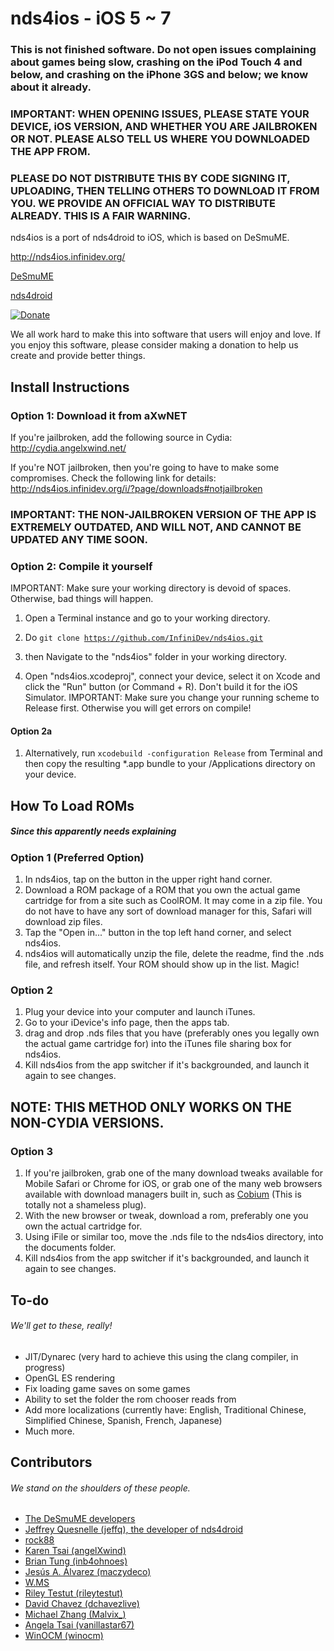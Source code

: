 nds4ios - iOS 5 ~ 7
=======
### This is not finished software. Do not open issues complaining about games being slow, crashing on the iPod Touch 4 and below, and crashing on the iPhone 3GS and below; we know about it already.

### IMPORTANT: WHEN OPENING ISSUES, PLEASE STATE YOUR DEVICE, iOS VERSION, AND WHETHER YOU ARE JAILBROKEN OR NOT. PLEASE ALSO TELL US WHERE YOU DOWNLOADED THE APP FROM.

### PLEASE DO NOT DISTRIBUTE THIS BY CODE SIGNING IT, UPLOADING, THEN TELLING OTHERS TO DOWNLOAD IT FROM YOU. WE PROVIDE AN OFFICIAL WAY TO DISTRIBUTE ALREADY. THIS IS A FAIR WARNING.

nds4ios is a port of nds4droid to iOS, which is based on DeSmuME.

http://nds4ios.infinidev.org/

[DeSmuME](http://desmume.org/) 

[nds4droid](http://jeffq.com/blog/nds4droid/)

[![Donate](https://www.paypalobjects.com/en_US/i/btn/btn_donate_LG.gif)](https://www.paypal.com/cgi-bin/webscr?cmd=_s-xclick&hosted_button_id=MCAFUKL3CM8QQ)

We all work hard to make this into software that users will enjoy and love. If you enjoy this software, please consider making a donation to help us create and provide better things.

Install Instructions
------------------------

### Option 1: Download it from aXwNET

If you're jailbroken, add the following source in Cydia: http://cydia.angelxwind.net/

If you're NOT jailbroken, then you're going to have to make some compromises. Check the following link for details: http://nds4ios.infinidev.org/i/?page/downloads#notjailbroken

### IMPORTANT: THE NON-JAILBROKEN VERSION OF THE APP IS EXTREMELY OUTDATED, AND WILL NOT, AND CANNOT BE UPDATED ANY TIME SOON. 

### Option 2: Compile it yourself

IMPORTANT: Make sure your working directory is devoid of spaces. Otherwise, bad things will happen.

1.  Open a Terminal instance and go to your working directory.

2.  Do
<code>git clone https://github.com/InfiniDev/nds4ios.git</code>

3.  then
Navigate to the "nds4ios" folder in your working directory.

4. Open "nds4ios.xcodeproj", connect your device, select it on Xcode and click the "Run" button (or Command + R). Don't build it for the iOS Simulator. IMPORTANT: Make sure you change your running scheme to Release first. Otherwise you will get errors on compile!

#### Option 2a
1. Alternatively, run
    <code>xcodebuild -configuration Release</code>
   from Terminal and then copy the resulting *.app bundle to your /Applications directory on your device.


How To Load ROMs
------------------------
##### Since this apparently needs explaining

### Option 1 (Preferred Option)
1. In nds4ios, tap on the button in the upper right hand corner.
2. Download a ROM package of a ROM that you own the actual game cartridge for from a site such as CoolROM. It may come in a zip file. You do not have to have any sort of download manager for this, Safari will download zip files.
3. Tap the "Open in..." button in the top left hand corner, and select nds4ios.
4. nds4ios will automatically unzip the file, delete the readme, find the .nds file, and refresh itself. Your ROM should show up in the list. Magic!

### Option 2
1. Plug your device into your computer and launch iTunes.
2. Go to your iDevice's info page, then the apps tab.
3. drag and drop .nds files that you have (preferably ones you legally own the actual game cartridge for) into the iTunes file sharing box for nds4ios.
4. Kill nds4ios from the app switcher if it's backgrounded, and launch it again to see changes.

## NOTE: THIS METHOD ONLY WORKS ON THE NON-CYDIA VERSIONS.

### Option 3
1. If you're jailbroken, grab one of the many download tweaks available for Mobile Safari or Chrome for iOS, or grab one of the many web browsers available with download managers built in, such as [Cobium](https://itunes.apple.com/us/app/cobium-simple-browsing/id502426780?mt=8) (This is totally not a shameless plug).
2. With the new browser or tweak, download a rom, preferably one you own the actual cartridge for.
3. Using iFile or similar too, move the .nds file to the nds4ios directory, into the documents folder.
4. Kill nds4ios from the app switcher if it's backgrounded, and launch it again to see changes.


To-do
------------------------
###### We'll get to these, really!
* JIT/Dynarec (very hard to achieve this using the clang compiler, in progress)
* OpenGL ES rendering
* Fix loading game saves on some games
* Ability to set the folder the rom chooser reads from
* Add more localizations (currently have: English, Traditional Chinese, Simplified Chinese, Spanish, French, Japanese)
* Much more.

Contributors
------------------------
###### We stand on the shoulders of these people.
* [The DeSmuME developers](http://desmume.org/)
* [Jeffrey Quesnelle (jeffq), the developer of nds4droid](http://jeffq.com/blog/nds4droid/)
* [rock88](http://rock88dev.blogspot.com/)
* [Karen Tsai (angelXwind)](http://angelxwind.net/)
* [Brian Tung (inb4ohnoes)](http://brian.weareflame.co/)
* [Jesús A. Álvarez (maczydeco)](http://twitter.com/maczydeco)
* [W.MS](http://github.com/w-ms/)
* [Riley Testut (rileytestut)](https://github.com/rileytestut)
* [David Chavez (dchavezlive)](http://dchavez.net)
* [Michael Zhang (Malvix_)](https://twitter.com/Malvix_)
* [Angela Tsai (vanillastar67)](https://twitter.com/vanillastar67)
* [WinOCM (winocm)](https://twitter.com/winocm)
